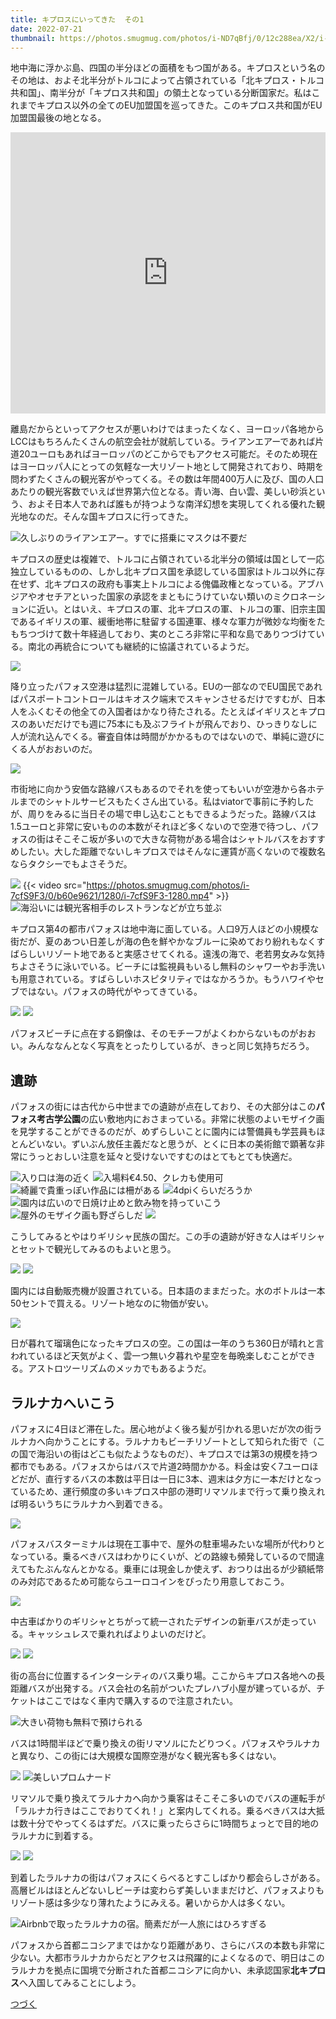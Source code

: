 ```yaml
---
title: キプロスにいってきた  その1
date: 2022-07-21
thumbnail: https://photos.smugmug.com/photos/i-ND7qBfj/0/12c288ea/X2/i-ND7qBfj-X2.jpg
---
```


地中海に浮かぶ島、四国の半分ほどの面積をもつ国がある。キプロスという名のその地は、およそ北半分がトルコによって占領されている「北キプロス・トルコ共和国」、南半分が「キプロス共和国」の領土となっている分断国家だ。私はこれまでキプロス以外の全てのEU加盟国を巡ってきた。このキプロス共和国がEU加盟国最後の地となる。

<iframe src="https://www.google.com/maps/embed?pb=!1m18!1m12!1m3!1d6446641.209320752!2d28.764205453986268!3d37.06249184735644!2m3!1f0!2f0!3f0!3m2!1i1024!2i768!4f13.1!3m3!1m2!1s0x14de1767ca494d55%3A0x324c3c807fc4146e!2sCyprus!5e0!3m2!1sen!2sjp!4v1658274927173!5m2!1sen!2sjp" width="100%" height="450" style="border:0;" allowfullscreen="" loading="lazy" referrerpolicy="no-referrer-when-downgrade"></iframe>

離島だからといってアクセスが悪いわけではまったくなく、ヨーロッパ各地からLCCはもちろんたくさんの航空会社が就航している。ライアンエアーであれば片道20ユーロもあればヨーロッパのどこからでもアクセス可能だ。そのため現在はヨーロッパ人にとっての気軽な一大リゾート地として開発されており、時期を問わずたくさんの観光客がやってくる。その数は年間400万人に及び、国の人口あたりの観光客数でいえば世界第六位となる。青い海、白い雲、美しい砂浜という、およそ日本人であれば誰もが持つような南洋幻想を実現してくれる優れた観光地なのだ。そんな国キプロスに行ってきた。

![久しぶりのライアンエアー。すでに搭乗にマスクは不要だ](https://photos.smugmug.com/photos/i-FrcXSqp/0/48743a94/X2/i-FrcXSqp-X2.jpg)

キプロスの歴史は複雑で、トルコに占領されている北半分の領域は国として一応独立しているものの、しかし北キプロス国を承認している国家はトルコ以外に存在せず、北キプロスの政府も事実上トルコによる傀儡政権となっている。アブハジアやオセチアといった国家の承認をまともにうけていない類いのミクロネーションに近い。とはいえ、キプロスの軍、北キプロスの軍、トルコの軍、旧宗主国であるイギリスの軍、緩衝地帯に駐留する国連軍、様々な軍力が微妙な均衡をたもちつづけて数十年経過しており、実のところ非常に平和な島でありつづけている。南北の再統合についても継続的に協議されているようだ。

![](https://photos.smugmug.com/photos/i-wCqPNKj/0/b00ef0cd/X2/i-wCqPNKj-X2.jpg)

降り立ったパフォス空港は猛烈に混雑している。EUの一部なのでEU国民であればパスポートコントロールはキオスク端末でスキャンさせるだけですむが、日本人をふくむその他全ての入国者はかなり待たされる。たとえばイギリスとキプロスのあいだだけでも週に75本にも及ぶフライトが飛んでおり、ひっきりなしに人が流れ込んでくる。審査自体は時間がかかるものではないので、単純に遊びにくる人がおおいのだ。

![](https://photos.smugmug.com/photos/i-WGhkPNG/0/684a2d97/X2/i-WGhkPNG-X2.jpg)

市街地に向かう安価な路線バスもあるのでそれを使ってもいいが空港から各ホテルまでのシャトルサービスもたくさん出ている。私はviatorで事前に予約したが、周りをみるに当日その場で申し込むこともできるようだった。路線バスは1.5ユーロと非常に安いものの本数がそれほど多くないので空港で待つし、パフォスの街はそこそこ坂が多いので大きな荷物がある場合はシャトルバスをおすすめしたい。大した距離でないしキプロスではそんなに運賃が高くないので複数名ならタクシーでもよさそうだ。

![](https://photos.smugmug.com/photos/i-K7qWJv8/0/82226662/X2/i-K7qWJv8-X2.jpg)
{{< video src="https://photos.smugmug.com/photos/i-7cfS9F3/0/b60e9621/1280/i-7cfS9F3-1280.mp4" >}}
![海沿いには観光客相手のレストランなどが立ち並ぶ](https://photos.smugmug.com/photos/i-Jcbx8NH/0/996dce54/X2/i-Jcbx8NH-X2.jpg)

キプロス第4の都市パフォスは地中海に面している。人口9万人ほどの小規模な街だが、夏のあつい日差しが海の色を鮮やかなブルーに染めており紛れもなくすばらしいリゾート地であると実感させてくれる。遠浅の海で、老若男女みな気持ちよさそうに泳いでいる。ビーチには監視員もいるし無料のシャワーやお手洗いも用意されている。すばらしいホスピタリティではなかろうか。もうハワイやセブではない。パフォスの時代がやってきている。

![](https://photos.smugmug.com/photos/i-GMDvrB2/0/a3bee9c0/X2/i-GMDvrB2-X2.jpg)
![](https://photos.smugmug.com/photos/i-Lvqs8bt/0/c712785b/X2/i-Lvqs8bt-X2.jpg)

パフォスビーチに点在する銅像は、そのモチーフがよくわからないものがおおい。みんななんとなく写真をとったりしているが、きっと同じ気持ちだろう。

## 遺跡

パフォスの街には古代から中世までの遺跡が点在しており、その大部分はこの**パフォス考古学公園**の広い敷地内におさまっている。非常に状態のよいモザイク画を見学することができるのだが、めずらしいことに園内には警備員も学芸員もほとんどいない。ずいぶん放任主義だなと思うが、とくに日本の美術館で顕著な非常にうっとおしい注意を延々と受けないですむのはとてもとても快適だ。

![入り口は海の近く](https://photos.smugmug.com/photos/i-mvWmzPG/0/1d78ba57/X2/i-mvWmzPG-X2.jpg)
![入場料€4.50、クレカも使用可](https://photos.smugmug.com/photos/i-CH4dQnQ/0/2804cf1d/X2/i-CH4dQnQ-X2.jpg)
![綺麗で貴重っぽい作品には柵がある](https://photos.smugmug.com/photos/i-nMV4ZmZ/0/f4998dab/X2/i-nMV4ZmZ-X2.jpg)
![4dpiくらいだろうか](https://photos.smugmug.com/photos/i-VHkbrrn/0/34cf2377/X2/i-VHkbrrn-X2.jpg)
![園内は広いので日焼け止めと飲み物を持っていこう](https://photos.smugmug.com/photos/i-jhXfq43/0/c8ab9385/X2/i-jhXfq43-X2.jpg)
![屋外のモザイク画も野ざらしだ](https://photos.smugmug.com/photos/i-Bxq3c89/0/77846abb/X2/i-Bxq3c89-X2.jpg)
![](https://photos.smugmug.com/photos/i-4zwbh7d/0/6e3d4746/X2/i-4zwbh7d-X2.jpg)

こうしてみるとやはりギリシャ民族の国だ。この手の遺跡が好きな人はギリシャとセットで観光してみるのもよいと思う。

![](https://photos.smugmug.com/photos/i-BGzFZQ8/0/cddb3c1d/X2/i-BGzFZQ8-X2.jpg)
![](https://photos.smugmug.com/photos/i-cnqnmkJ/0/5bda4e0a/X2/i-cnqnmkJ-X2.jpg)

園内には自動販売機が設置されている。日本語のままだった。水のボトルは一本50セントで買える。リゾート地なのに物価が安い。

![](https://photos.smugmug.com/photos/i-dBmvpC2/0/b8dac909/X2/i-dBmvpC2-X2.jpg)

日が暮れて瑠璃色になったキプロスの空。この国は一年のうち360日が晴れと言われているほど天気がよく、雲一つ無い夕暮れや星空を毎晩楽しむことができる。アストロツーリズムのメッカでもあるようだ。

## ラルナカへいこう

パフォスに4日ほど滞在した。居心地がよく後ろ髪が引かれる思いだが次の街ラルナカへ向かうことにする。ラルナカもビーチリゾートとして知られた街で（この国で海沿いの街はどこも似たようなものだ）、キプロスでは第3の規模を持つ都市でもある。パフォスからはバスで片道2時間かかる。料金は安く7ユーロほどだが、直行するバスの本数は平日は一日に3本、週末は夕方に一本だけとなっているため、運行頻度の多いキプロス中部の港町リマソルまで行って乗り換えれば明るいうちにラルナカへ到着できる。

![](https://photos.smugmug.com/photos/i-FDCW8Zx/0/0443ef55/X2/i-FDCW8Zx-X2.jpg)

パフォスバスターミナルは現在工事中で、屋外の駐車場みたいな場所が代わりとなっている。乗るべきバスはわかりにくいが、どの路線も頻発しているので間違えてもたぶんなんとかなる。乗車には現金しか使えず、おつりは出るが少額紙幣のみ対応であるため可能ならユーロコインをぴったり用意しておこう。

![](https://photos.smugmug.com/photos/i-kkpbbNj/0/666b24ad/X2/i-kkpbbNj-X2.jpg)

中古車ばかりのギリシャとちがって統一されたデザインの新車バスが走っている。キャッシュレスで乗れればよりよいのだけど。

![](https://photos.smugmug.com/photos/i-vD7K9fj/0/aa6c5569/X2/i-vD7K9fj-X2.jpg)
![](https://photos.smugmug.com/photos/i-sw9GJfw/0/be95f662/X2/i-sw9GJfw-X2.jpg)

街の高台に位置するインターシティのバス乗り場。ここからキプロス各地への長距離バスが出発する。バス会社の名前がついたプレハブ小屋が建っているが、チケットはここではなく車内で購入するので注意されたい。

![大きい荷物も無料で預けられる](https://photos.smugmug.com/photos/i-KS2Jvrf/0/6ae82c9f/X2/i-KS2Jvrf-X2.jpg)

バスは1時間半ほどで乗り換えの街リマソルにたどりつく。パフォスやラルナカと異なり、この街には大規模な国際空港がなく観光客も多くはない。

![](https://photos.smugmug.com/photos/i-PnckcfT/0/dab7e1c0/X2/i-PnckcfT-X2.jpg)
![美しいプロムナード](https://photos.smugmug.com/photos/i-8mZS24d/0/5918c27d/X2/i-8mZS24d-X2.jpg)

リマソルで乗り換えてラルナカへ向かう乗客はそこそこ多いのでバスの運転手が「ラルナカ行きはここでおりてくれ！」と案内してくれる。乗るべきバスは大抵は数十分でやってくるはずだ。バスに乗ったらさらに1時間ちょっとで目的地のラルナカに到着する。

![](https://photos.smugmug.com/photos/i-NSRJFs3/0/be845ad6/X2/i-NSRJFs3-X2.jpg)
![](https://photos.smugmug.com/photos/i-bsP4vvm/0/d3fbca27/X2/i-bsP4vvm-X2.jpg)

到着したラルナカの街はパフォスにくらべるとすこしばかり都会らしさがある。高層ビルはほとんどないしビーチは変わらず美しいままだけど、パフォスよりもリゾート感は多少なり薄れたようにみえる。暑いからか人は多くない。

![Airbnbで取ったラルナカの宿。簡素だが一人旅にはひろすぎる](https://photos.smugmug.com/photos/i-BVg44Sb/0/355b6747/X2/i-BVg44Sb-X2.jpg)

パフォスから首都ニコシアまではかなり距離があり、さらにバスの本数も非常に少ない。大都市ラルナカからだとアクセスは飛躍的によくなるので、明日はこのラルナカを拠点に国境で分断された首都ニコシアに向かい、未承認国家**北キプロス**へ入国してみることにしよう。

[つづく](/post/1657804907/)
